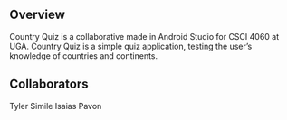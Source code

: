 ## Overview

Country Quiz is a collaborative made in Android Studio for CSCI 4060 at UGA. 
Country Quiz is a simple quiz application, testing the user’s knowledge of countries and continents.

## Collaborators

Tyler Simile
Isaias Pavon 
